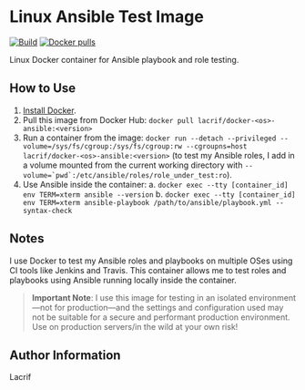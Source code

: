 # Linux Ansible Test Image

[![Build](https://github.com/lacrif/docker-linux-ansible/actions/workflows/build.yml/badge.svg)](https://github.com/lacrif/docker-linux-ansible/actions/workflows/build.yml) [![Docker pulls](https://img.shields.io/docker/pulls/lacrif/docker-linux-ansible)](https://hub.docker.com/r/lacrif/docker-linux-ansible/)

Linux Docker container for Ansible playbook and role testing.

## How to Use

  1. [Install Docker](https://docs.docker.com/engine/installation/).
  2. Pull this image from Docker Hub: `docker pull lacrif/docker-<os>-ansible:<version>`
  3. Run a container from the image: `docker run --detach --privileged --volume=/sys/fs/cgroup:/sys/fs/cgroup:rw --cgroupns=host lacrif/docker-<os>-ansible:<version>` (to test my Ansible roles, I add in a volume mounted from the current working directory with ``--volume=`pwd`:/etc/ansible/roles/role_under_test:ro``).
  4. Use Ansible inside the container:
    a. `docker exec --tty [container_id] env TERM=xterm ansible --version`
    b. `docker exec --tty [container_id] env TERM=xterm ansible-playbook /path/to/ansible/playbook.yml --syntax-check`

## Notes

I use Docker to test my Ansible roles and playbooks on multiple OSes using CI tools like Jenkins and Travis. This container allows me to test roles and playbooks using Ansible running locally inside the container.

> **Important Note**: I use this image for testing in an isolated environment—not for production—and the settings and configuration used may not be suitable for a secure and performant production environment. Use on production servers/in the wild at your own risk!

## Author Information

Lacrif
